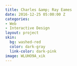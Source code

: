 ```yaml
---
title: Charles &amp; Ray Eames
date: 2016-12-25 05:00:00 Z
categories:
- Web
- Interactive Design
layout: project
skin:
  bg: washed-red
  color: dark-gray
  link-color: dark-pink
image: WLUHO9A_xik
---
```


